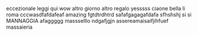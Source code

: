 eccezionale
leggi qui
wow
altro giorno altro regalo
yesssss
ciaone
bella li roma
cccwasdfafdafeaf
amazing
fgtdtrdhtrd
safafgagagafdafa
sfhshshj
si si
MANNAGGIA
afaggggg
massselllo
ndgafjgjn
assereamaisaifjihfuef
massaieria
